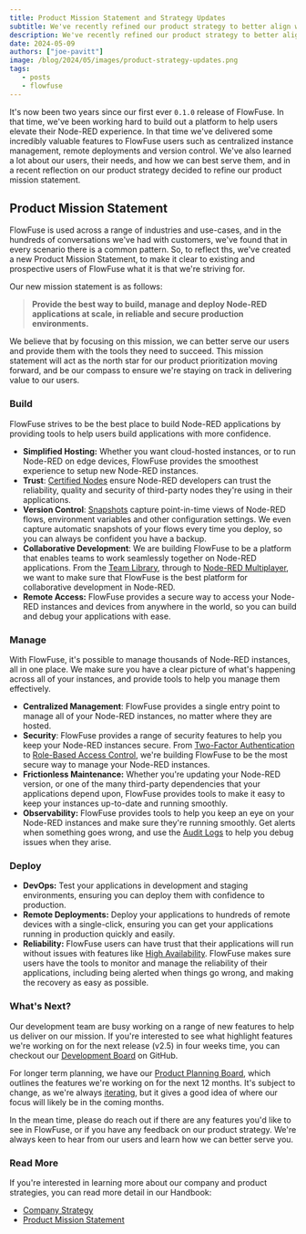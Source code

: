 ```yaml
---
title: Product Mission Statement and Strategy Updates
subtitle: We've recently refined our product strategy to better align with our mission and vision. Here's a summary of the changes.
description: We've recently refined our product strategy to better align with our mission and vision. Here's a summary of the changes.
date: 2024-05-09
authors: ["joe-pavitt"]
image: /blog/2024/05/images/product-strategy-updates.png
tags:
   - posts
   - flowfuse
---
```


It's now been two years since our first ever `0.1.0` release of FlowFuse. In that time, we've been working hard to build out a platform to help users elevate their Node-RED experience. In that time we've delivered some incredibly valuable features to FlowFuse users such as centralized instance management, remote deployments and version control. We've also learned a lot about our users, their needs, and how we can best serve them, and in a recent reflection on our product strategy decided to refine our product mission statement.

<!--more-->

## Product Mission Statement

FlowFuse is used across a range of industries and use-cases, and in the hundreds of conversations we've had with customers, we've found that in every scenario there is a common pattern. So, to reflect ths, we've created a new Product Mission Statement, to make it clear to existing and prospective users of FlowFuse what it is that we're striving for.

Our new mission statement is as follows:

> **Provide the best way to build, manage and deploy Node-RED applications at scale, in reliable and secure production environments.**

We believe that by focusing on this mission, we can better serve our users and provide them with the tools they need to succeed. This mission statement will act as the north star for our product prioritization moving forward, and be our compass to ensure we're staying on track in delivering value to our users.

### Build

FlowFuse strives to be the best place to build Node-RED applications by providing tools to help users build applications with more confidence.

- **Simplified Hosting:** Whether you want cloud-hosted instances, or to run Node-RED on edge devices, FlowFuse provides the smoothest experience to setup new Node-RED instances.
- **Trust**: [Certified Nodes](blog/2023/10/certified-nodes/) ensure Node-RED developers can trust the reliability, quality and security of third-party nodes they're using in their applications.
- **Version Control**: [Snapshots](https://flowfuse.com/docs/user/snapshots/) capture point-in-time views of Node-RED flows, environment variables and other configuration settings. We even capture automatic snapshots of your flows every time you deploy, so you can always be confident you have a backup.
- **Collaborative Development**: We are building FlowFuse to be a platform that enables teams to work seamlessly together on Node-RED applications. From the [Team Library](/docs/user/shared-library/), through to [Node-RED Multiplayer](https://flowfuse.com/blog/2024/04/node-red-multiplayer/), we want to make sure that FlowFuse is the best platform for collaborative development in Node-RED.
- **Remote Access:** FlowFuse provides a secure way to access your Node-RED instances and devices from anywhere in the world, so you can build and debug your applications with ease.

### Manage

With FlowFuse, it's possible to manage thousands of Node-RED instances, all in one place. We make sure you have a clear picture of what's happening across all of your instances, and provide tools to help you manage them effectively.

- **Centralized Management**: FlowFuse provides a single entry point to manage all of your Node-RED instances, no matter where they are hosted.
- **Security**: FlowFuse provides a range of security features to help you keep your Node-RED instances secure. From [Two-Factor Authentication](/docs/user/user-settings/#two-factor-authentication) to [Role-Based Access Control](/blog/2024/04/role-based-access-control-rbac-for-node-red-with-flowfuse/), we're building FlowFuse to be the most secure way to manage your Node-RED instances.
- **Frictionless Maintenance:** Whether you're updating your Node-RED version, or one of the many third-party dependencies that your applications depend upon, FlowFuse provides tools to make it easy to keep your instances up-to-date and running smoothly.
- **Observability:** FlowFuse provides tools to help you keep an eye on your Node-RED instances and make sure they're running smoothly. Get alerts when something goes wrong, and use the [Audit Logs](docs/user/logs/#audit-log) to help you debug issues when they arise.

### Deploy

- **DevOps:** Test your applications in development and staging environments, ensuring you can deploy them with confidence to production.
- **Remote Deployments:** Deploy your applications to hundreds of remote devices with a single-click, ensuring you can get your applications running in production quickly and easily.
- **Reliability:** FlowFuse users can have trust that their applications will run without issues with features like [High Availability](blog/2023/06/flowforge-1-8-released/). FlowFuse makes sure users have the tools to monitor and manage the reliability of their applications, including being alerted when things go wrong, and making the recovery as easy as possible.

### What's Next?

Our development team are busy working on a range of new features to help us deliver on our mission. If you're interested to see what highlight features we're working on for the next release (v2.5) in four weeks time, you can checkout our [Development Board](https://github.com/orgs/FlowFuse/projects/1/views/39) on GitHub.

For longer term planning, we have our [Product Planning Board](https://github.com/orgs/FlowFuse/projects/3/views/9), which outlines the features we're working on for the next 12 months. It's subject to change, as we're always [iterating](http://localhost:8080/handbook/company/values/#%F0%9F%94%81-iterative-improvement), but it gives a good idea of where our focus will likely be in the coming months.

In the mean time, please do reach out if there are any features you'd like to see in FlowFuse, or if you have any feedback on our product strategy. We're always keen to hear from our users and learn how we can better serve you.

### Read More

If you're interested in learning more about our company and product strategies, you can read more detail in our Handbook:

- [Company Strategy](/handbook/company/strategy)
- [Product Mission Statement](/handbook/product/strategy)